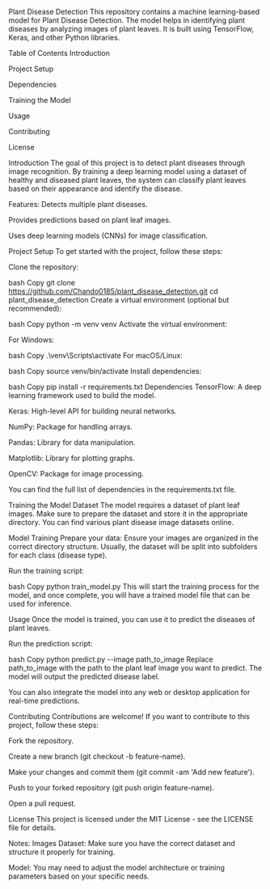 Plant Disease Detection
This repository contains a machine learning-based model for Plant Disease Detection. The model helps in identifying plant diseases by analyzing images of plant leaves. It is built using TensorFlow, Keras, and other Python libraries.

Table of Contents
Introduction

Project Setup

Dependencies

Training the Model

Usage

Contributing

License

Introduction
The goal of this project is to detect plant diseases through image recognition. By training a deep learning model using a dataset of healthy and diseased plant leaves, the system can classify plant leaves based on their appearance and identify the disease.

Features:
Detects multiple plant diseases.

Provides predictions based on plant leaf images.

Uses deep learning models (CNNs) for image classification.

Project Setup
To get started with the project, follow these steps:

Clone the repository:

bash
Copy
git clone https://github.com/Chando0185/plant_disease_detection.git
cd plant_disease_detection
Create a virtual environment (optional but recommended):

bash
Copy
python -m venv venv
Activate the virtual environment:

For Windows:

bash
Copy
.\venv\Scripts\activate
For macOS/Linux:

bash
Copy
source venv/bin/activate
Install dependencies:

bash
Copy
pip install -r requirements.txt
Dependencies
TensorFlow: A deep learning framework used to build the model.

Keras: High-level API for building neural networks.

NumPy: Package for handling arrays.

Pandas: Library for data manipulation.

Matplotlib: Library for plotting graphs.

OpenCV: Package for image processing.

You can find the full list of dependencies in the requirements.txt file.

Training the Model
Dataset
The model requires a dataset of plant leaf images. Make sure to prepare the dataset and store it in the appropriate directory. You can find various plant disease image datasets online.

Model Training
Prepare your data: Ensure your images are organized in the correct directory structure. Usually, the dataset will be split into subfolders for each class (disease type).

Run the training script:

bash
Copy
python train_model.py
This will start the training process for the model, and once complete, you will have a trained model file that can be used for inference.

Usage
Once the model is trained, you can use it to predict the diseases of plant leaves.

Run the prediction script:

bash
Copy
python predict.py --image path_to_image
Replace path_to_image with the path to the plant leaf image you want to predict. The model will output the predicted disease label.

You can also integrate the model into any web or desktop application for real-time predictions.

Contributing
Contributions are welcome! If you want to contribute to this project, follow these steps:

Fork the repository.

Create a new branch (git checkout -b feature-name).

Make your changes and commit them (git commit -am 'Add new feature').

Push to your forked repository (git push origin feature-name).

Open a pull request.

License
This project is licensed under the MIT License - see the LICENSE file for details.

Notes:
Images Dataset: Make sure you have the correct dataset and structure it properly for training.

Model: You may need to adjust the model architecture or training parameters based on your specific needs.
